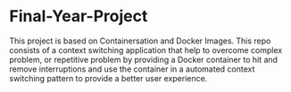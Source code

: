 # Final-Year-Project
This project is based on Containersation and Docker Images. This repo consists of a context switching application that help to overcome complex problem, or repetitive problem by providing a Docker container to hit and remove interruptions and use the container in a automated context switching pattern to provide a better user experience.
